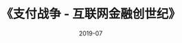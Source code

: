 ---
title: 《支付战争 - 互联网金融创世纪》
page: readings
score: 4
comment: 了解了 PayPal 初期那段精彩的历史
date: 2019-07
douban: https://book.douban.com/subject/26324497/
tags: 
- 其他
---